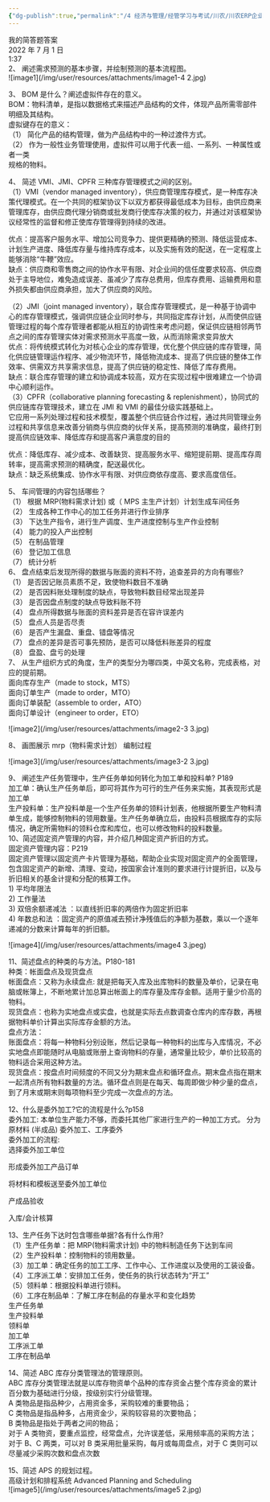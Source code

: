 ```yaml
---
{"dg-publish":true,"permalink":"/4 经济与管理/经管学习与考试/川农/川农ERP企业信息资源管理/我的简答题答案/","title":"我的简答题答案"}
---
```



我的简答题答案  
2022 年 7 月 1 日  
1:37  
2、 阐述需求预测的基本步骤，并绘制预测的基本流程图。  
![image1](/img/user/resources/attachments/image1-4 2.jpg)

3、 BOM 是什么？阐述虚拟件存在的意义。  
BOM：物料清单，是指以数据格式来描述产品结构的文件，体现产品所需零部件明细及其结构。  
虚拟键存在的意义：  
（1） 简化产品的结构管理，做为产品结构中的一种过渡件方式。  
（2） 作为一般性业务管理使用，虚拟件可以用于代表一组、一系列、一种属性或者一类  
规格的物料。

4、 简述 VMI、JMI、CPFR 三种库存管理模式之间的区别。  
（1）VMI（vendor managed inventory），供应商管理库存模式，是一种库存决策代理模式。在一个共同的框架协议下以双方都获得最低成本为目标，由供应商来管理库存，由供应商代理分销商或批发商行使库存决策的权力，并通过对该框架协议经常性的监督和修正使库存管理得到持续的改进。

优点：提高客户服务水平、增加公司竞争力、提供更精确的预测、降低运营成本、计划生产进度、降低库存量与维持库存成本，以及实施有效的配送，在一定程度上能够消除“牛鞭”效应。  
缺点：供应商和零售商之间的协作水平有限、对企业间的信任度要求较高、供应商处于主导地位，难免造成误差、虽减少了库存总费用，但库存费用、运输费用和意外损失都由供应商承担，加大了供应商的风险。

（2）JMI（joint managed inventory），联合库存管理模式，是一种基于协调中心的库存管理模式，强调供应链企业同时参与，共同指定库存计划，从而使供应链管理过程的每个库存管理者都能从相互的协调性来考虑问题，保证供应链相邻两节点之间的库存管理实体对需求预测水平高度一致，从而消除需求变异放大  
优点：将传统模式转化为对核心企业的库存管理，优化整个供应链的库存管理，简化供应链管理运作程序、减少物流环节，降低物流成本、提高了供应链的整体工作效率、供需双方共享需求信息，提高了供应链的稳定性、降低了库存费用。  
缺点：联合库存管理的建立和协调成本较高，双方在实现过程中很难建立一个协调中心顺利运作。  
（3）CPFR（collaborative planning forecasting & replenishment），协同式的供应链库存管理技术，建立在 JMI 和 VMI 的最佳分级实践基础上。  
它应用一系列处理过程和技术模型，覆盖整个供应链合作过程，通过共同管理业务过程和共享信息来改善分销商与供应商的伙伴关系，提高预测的准确度，最终打到提高供应链效率、降低库存和提高客户满意度的目的

优点：降低库存、减少成本、改善缺货、提高服务水平、缩短提前期、提高库存周转率，提高需求预测的精确度，配送最优化。  
缺点：缺乏系统集成、协作水平有限、对供应商依存度高、要求高度信任。

5、 车间管理的内容包括哪些？  
（1） 根据 MRP(物料需求计划) 或（ MPS 主生产计划）计划生成车间任务  
（2） 生成各种工作中心的加工任务并进行作业排序  
（3） 下达生产指令，进行生产调度、生产进度控制与生产作业控制  
（4） 能力的投入产出控制  
（5） 在制品管理  
（6） 登记加工信息  
（7） 统计分析  
6、 盘点结束后发现所得的数据与账面的资料不符，追查差异的方向有哪些?  
（1） 是否因记账员素质不足，致使物料数目不准确  
（2） 是否因料账处理制度的缺点，导致物料数目经常出现差异  
（3） 是否因盘点制度的缺点导致料账不符  
（4） 盘点所得数据与账面的资料差异是否在容许误差内  
（5） 盘点人员是否尽责  
（6） 是否产生漏盘、重盘、错盘等情况  
（7） 盘点的差异是否可事先预防，是否可以降低料账差异的程度  
（8） 盘盈、盘亏的处理  
7、 从生产组织方式的角度，生产的类型分为哪四类，中英文名称，完成表格，对应的提前期。  
面向库存生产（made to stock，MTS）  
面向订单生产（made to order，MTO）  
面向订单装配（assemble to order，ATO）  
面向订单设计（engineer to order，ETO）

![image2](/img/user/resources/attachments/image2-3 3.jpg)

8、 画图展示 mrp（物料需求计划） 编制过程

![image3](/img/user/resources/attachments/image3-2 3.jpg)

9、 阐述生产任务管理中，生产任务单如何转化为加工单和投料单? P189  
加工单：确认生产任务单后，即可将其作为可行的生产任务来实施，其表现形式是加工单  
生产投料单：生产投料单是一个生产任务单的领料计划表，他根据所要生产物料清单生成，能够控制物料的领用数量。生产任务单确立后，由投料员根据库存的实际情况，确定所需物料的领料仓库和库位，也可以修改物料的投料数量。  
10、简述固定资产管理的内容，并介绍几种固定资产折旧的方式。  
固定资产管理内容：P219  
固定资产管理以固定资产卡片管理为基础，帮助企业实现对固定资产的全面管理，包含固定资产的新增、清理、变动，按国家会计准则的要求进行计提折旧，以及与折旧相关的基金计提和分配的核算工作。  
1\) 平均年限法  
2\) 工作量法  
3\) 双倍余额递减法 ：以直线折旧率的两倍作为固定折旧率  
4\) 年数总和法 ：固定资产的原值减去预计净残值后的净额为基数，乘以一个逐年递减的分数来计算每年的折旧额。

![image4](/img/user/resources/attachments/image4 3.jpeg)

11、简述盘点的种类的与方法。P180-181  
种类：帐面盘点及现货盘点  
帐面盘点：又称为永续盘点: 就是把每天入库及出库物料的数量及单价，记录在电脑或帐簿上，不断地累计加总算出帐面上的库存量及库存金额。适用于量少价高的物料。  
现货盘点：也称为实地盘点或实盘，也就是实际去点数调查仓库内的库存数，再根据物料单价计算出实际库存金额的方法。  
盘点方法：  
账面盘点：将每一种物料分别设账，然后记录每一种物料的出库与入库情况，不必实地盘点即能随时从电脑或账册上查询物料的存量，通常量比较少，单价比较高的物料适合采用这种方法。  
现货盘点：按盘点时间频度的不同又分为期末盘点和循环盘点。期末盘点指在期末一起清点所有物料数量的方法。循环盘点则是在每天、每周即做少种少量的盘点，到了月末或期末则每项物料至少完成一次盘点的方法。

12、什么是委外加工?它的流程是什么?p158  
委外加工: 本单位生产能力不够，而委托其他厂家进行生产的一种加工方式。 分为原材料 (半成品) 委外加工、工序委外  
委外加工的流程:  
选择委外加工单位

形成委外加工产品订单

将材料和模板送至委外加工单位

产成品验收

入库/会计核算

13、生产任务下达时包含哪些单据?各有什么作用?  
（1）生产任务单：把 MRP(物料需求计划) 中的物料制造任务下达到车间  
（2）生产投料单：控制物料的领用数量。  
（3）加工单：确定任务的加工工序、工作中心、工作进度以及使用的工装设备。  
（4）工序派工单：安排加工任务，使任务的执行状态转为“开工”  
（5）领料单：根据投料单进行领料。  
（6）工序在制品单：了解工序在制品的存量水平和变化趋势  
生产任务单  
生产投料单  
领料单  
加工单  
工序派工单  
工序在制品单

14、简述 ABC 库存分类管理法的管理原则。  
ABC 库存分类管理法就是以库存物资单个品种的库存资金占整个库存资金的累计百分数为基础进行分级，按级别实行分级管理。  
A 类物品是指品种少，占用资金多，采购较难的重要物品；  
C 类物品是指品种多，占用资金少，采购较容易的次要物品；  
B 类物品是指处于两者之间的物品；  
对于 A 类物资，要重点监控，经常盘点，允许误差低，采用频率高的采购方法；对于 B、C 两类，可以对 B 类采用批量采购，每月或每周盘点，对于 C 类则可以尽量减少采购次数和盘点次数

15、简述 APS 的规划过程。  
高级计划和排程系统 Advanced Planning and Scheduling  
![image5](/img/user/resources/attachments/image5 2.jpg)